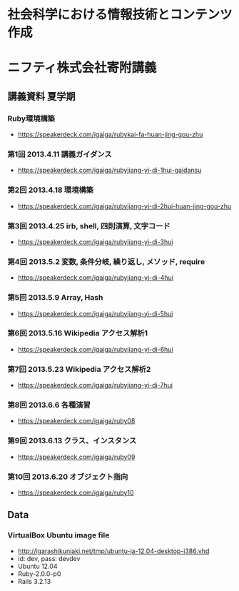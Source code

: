 # 社会科学における情報技術とコンテンツ作成
# ニフティ株式会社寄附講義

## 講義資料 夏学期

### Ruby環境構築
- https://speakerdeck.com/igaiga/rubykai-fa-huan-jing-gou-zhu

### 第1回 2013.4.11 講義ガイダンス
- https://speakerdeck.com/igaiga/rubyjiang-yi-di-1hui-gaidansu

### 第2回 2013.4.18 環境構築
- https://speakerdeck.com/igaiga/rubyjiang-yi-di-2hui-huan-jing-gou-zhu

### 第3回 2013.4.25 irb, shell, 四則演算, 文字コード
- https://speakerdeck.com/igaiga/rubyjiang-yi-di-3hui

### 第4回 2013.5.2 変数, 条件分岐, 繰り返し, メソッド, require
- https://speakerdeck.com/igaiga/rubyjiang-yi-di-4hui

### 第5回 2013.5.9 Array, Hash
- https://speakerdeck.com/igaiga/rubyjiang-yi-di-5hui

### 第6回 2013.5.16 Wikipedia アクセス解析1
- https://speakerdeck.com/igaiga/rubyjiang-yi-di-6hui

### 第7回 2013.5.23 Wikipedia アクセス解析2
- https://speakerdeck.com/igaiga/rubyjiang-yi-di-7hui

### 第8回 2013.6.6 各種演習
- https://speakerdeck.com/igaiga/ruby08

### 第9回 2013.6.13 クラス、インスタンス
- https://speakerdeck.com/igaiga/ruby09

### 第10回 2013.6.20 オブジェクト指向
- https://speakerdeck.com/igaiga/ruby10

## Data
### VirtualBox Ubuntu image file
- http://igarashikuniaki.net/tmp/ubuntu-ja-12.04-desktop-i386.vhd
- id: dev, pass: devdev
- Ubuntu 12.04
- Ruby-2.0.0-p0
- Rails 3.2.13
